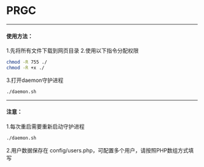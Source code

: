 # PRGC
***
#### 使用方法：
1.先将所有文件下载到网页目录
2.使用以下指令分配权限
```bash
chmod -R 755 ./
chmod -R +x ./
```
3.打开daemon守护进程
```bash
./daemon.sh
```
***
#### 注意：
1.每次重启需要重新启动守护进程
```bash
./daemon.sh
```
2.用户数据保存在 config/users.php，可配置多个用户，请按照PHP数组方式填写
